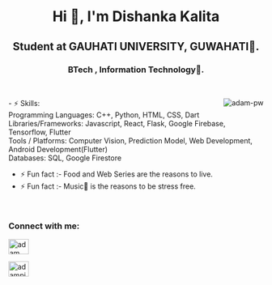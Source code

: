 <h1 align="center">Hi 👋, I'm Dishanka Kalita</h1>
<h2 align="center">Student at GAUHATI UNIVERSITY, GUWAHATI🌟.</h2>
<h3 align="center">BTech , Information Technology🌟.</h3>
<br>
<p><img align="right" src="https://github.com/Adam-pw/Adam-pw/blob/main/animation_500_kxa883sd.gif" alt="adam-pw" /></p>
- ⚡ Skills:
<br>
Programming Languages: C++, Python, HTML, CSS, Dart
<br>
Libraries/Frameworks: Javascript, React, Flask, Google Firebase, Tensorflow, Flutter
<br>
Tools / Platforms: Computer Vision, Prediction Model, Web Development, Android Development(Flutter)
<br>
Databases: SQL, Google Firestore
<br>



- ⚡ Fun fact :- Food and Web Series are the reasons to live.
- ⚡ Fun fact :- Music🎵 is the reasons to be stress free.

<br>

<h3 align="left">Connect with me:</h3>
<p align="left">
  <a href="https://linkedin.com" target="blank"><img align="center"
  <a href="https://www.linkedin.com/in/dishanka-kalita-372084217" target="blank"><img align="center"
      src="https://raw.githubusercontent.com/rahuldkjain/github-profile-readme-generator/master/src/images/icons/Social/linked-in-alt.svg"
      alt="adam pithewan" height="30" width="40" /></a>
  
  

 <a href="https://twitter.com/DishankaKalita?t=wB43_dGNcapZmC7vAODNbg&s=09" target="blank"><img align="center"
      src="https://raw.githubusercontent.com/rahuldkjain/github-profile-readme-generator/master/src/images/icons/Social/twitter.svg"
      alt="adampithewan" height="30" width="40" /></a>
</p>


